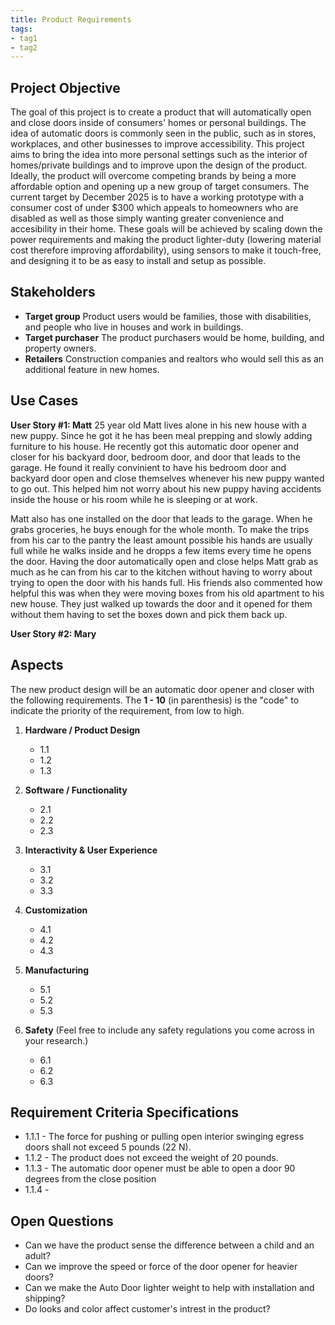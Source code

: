 ```yaml
---
title: Product Requirements
tags:
- tag1
- tag2
---
```


## Project Objective

The goal of this project is to create a product that will automatically open and close doors inside of consumers' homes or personal buildings. The idea of automatic doors is commonly seen in the public, such as in stores, workplaces, and other businesses to improve accessibility. This project aims to bring the idea into more personal settings such as the interior of homes/private buildings and to improve upon the design of the product. Ideally, the product will overcome competing brands by being a more affordable option and opening up a new group of target consumers. The current target by December 2025 is to have a working prototype with a consumer cost of under $300 which appeals to homeowners who are disabled as well as those simply wanting greater convenience and accesibility in their home. These goals will be achieved by scaling down the power requirements and making the product lighter-duty (lowering material cost therefore improving affordability), using sensors to make it touch-free, and designing it to be as easy to install and setup as possible.


## Stakeholders

- **Target group** Product users would be families, those with disabilities, and people who live in houses and work in buildings. 
- **Target purchaser** The product purchasers would be home, building, and property owners.
- **Retailers** Construction companies and realtors who would sell this as an additional feature in new homes. 


## Use Cases

**User Story #1: Matt**
25 year old Matt lives alone in his new house with a new puppy. Since he got it he has been meal prepping and slowly adding furniture to his house. He recently got this automatic door opener and closer for his backyard door, bedroom door, and door that leads to the garage. He found it really convinient to have his bedroom door and backyard door open and close themselves whenever his new puppy wanted to go out. This helped him not worry about his new puppy having accidents inside the house or his room while he is sleeping or at work. 

Matt also has one installed on the door that leads to the garage. When he grabs groceries, he buys enough for the whole month. To make the trips from his car to the pantry the least amount possible his hands are usually full while he walks inside and he dropps a few items every time he opens the door. Having the door automatically open and close helps Matt grab as much as he can from his car to the kitchen without having to worry about trying to open the door with his hands full. His friends also commented how helpful this was when they were moving boxes from his old apartment to his new house. They just walked up towards the door and it opened for them without them having to set the boxes down and pick them back up. 


**User Story #2: Mary**


## Aspects

The new product design will be an automatic door opener and closer with the following requirements. The **1 - 10** (in parenthesis) is the "code" to indicate the priority of the requirement, from low to high.

1. **Hardware / Product Design**
      * 1.1 
      * 1.2
      * 1.3 


1. **Software / Functionality** 
      * 2.1 
      * 2.2
      * 2.3 

1. **Interactivity & User Experience**
      * 3.1 
      * 3.2
      * 3.3 

1. **Customization**
      * 4.1 
      * 4.2
      * 4.3 

1. **Manufacturing**
      * 5.1 
      * 5.2
      * 5.3 

1. **Safety** (Feel free to include any safety regulations you come across in your research.)
      * 6.1 
      * 6.2
      * 6.3
      

## Requirement Criteria Specifications

* 1.1.1 - The force for pushing or pulling open interior swinging egress doors shall not exceed 5 pounds (22 N). 
* 1.1.2 - The product does not exceed the weight of 20 pounds. 
* 1.1.3 - The automatic door opener must be able to open a door 90 degrees from the close position
* 1.1.4 - 

## Open Questions

* Can we have the product sense the difference between a child and an adult? 
* Can we improve the speed or force of the door opener for heavier doors? 
* Can we make the Auto Door lighter weight to help with installation and shipping? 
* Do looks and color affect customer's intrest in the product? 
